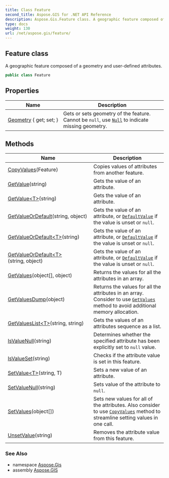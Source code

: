 ```yaml
---
title: Class Feature
second_title: Aspose.GIS for .NET API Reference
description: Aspose.Gis.Feature class. A geographic feature composed of a geometry and userdefined attributes.
type: docs
weight: 130
url: /net/aspose.gis/feature/
---
```

## Feature class

A geographic feature composed of a geometry and user-defined attributes.

```csharp
public class Feature
```

## Properties

| Name | Description |
| --- | --- |
| [Geometry](../../aspose.gis/feature/geometry/) { get; set; } | Gets or sets geometry of the feature. Cannot be `null`, use [`Null`](../../aspose.gis.geometries/geometry/null/) to indicate missing geometry. |

## Methods

| Name | Description |
| --- | --- |
| [CopyValues](../../aspose.gis/feature/copyvalues/)(Feature) | Copies values of attributes from another feature. |
| [GetValue](../../aspose.gis/feature/getvalue/#getvalue)(string) | Gets the value of an attribute. |
| [GetValue&lt;T&gt;](../../aspose.gis/feature/getvalue/#getvalue_1)(string) | Gets the value of an attribute. |
| [GetValueOrDefault](../../aspose.gis/feature/getvalueordefault/#getvalueordefault)(string, object) | Gets the value of an attribute, or [`DefaultValue`](../featureattribute/defaultvalue/) if the value is unset or `null`. |
| [GetValueOrDefault&lt;T&gt;](../../aspose.gis/feature/getvalueordefault/#getvalueordefault_1)(string) | Gets the value of an attribute, or [`DefaultValue`](../featureattribute/defaultvalue/) if the value is unset or `null`. |
| [GetValueOrDefault&lt;T&gt;](../../aspose.gis/feature/getvalueordefault/#getvalueordefault_2)(string, object) | Gets the value of an attribute, or [`DefaultValue`](../featureattribute/defaultvalue/) if the value is unset or `null`. |
| [GetValues](../../aspose.gis/feature/getvalues/)(object[], object) | Returns the values for all the attributes in an array. |
| [GetValuesDump](../../aspose.gis/feature/getvaluesdump/)(object) | Returns the values for all the attributes in an array. Consider to use [`GetValues`](./getvalues/) method to avoid additional memory allocation. |
| [GetValuesList&lt;T&gt;](../../aspose.gis/feature/getvalueslist/)(string, string) | Gets the values of an attributes sequence as a list. |
| [IsValueNull](../../aspose.gis/feature/isvaluenull/)(string) | Determines whether the specified attribute has been explicitly set to `null` value. |
| [IsValueSet](../../aspose.gis/feature/isvalueset/)(string) | Checks if the attribute value is set in this feature. |
| [SetValue&lt;T&gt;](../../aspose.gis/feature/setvalue/)(string, T) | Sets a new value of an attribute. |
| [SetValueNull](../../aspose.gis/feature/setvaluenull/)(string) | Sets value of the attribute to `null`. |
| [SetValues](../../aspose.gis/feature/setvalues/)(object[]) | Sets new values for all of the attributes. Also consider to use [`CopyValues`](./copyvalues/) method to streamline setting values in one call. |
| [UnsetValue](../../aspose.gis/feature/unsetvalue/)(string) | Removes the attribute value from this feature. |

### See Also

* namespace [Aspose.Gis](../../aspose.gis/)
* assembly [Aspose.GIS](../../)


